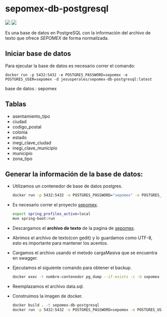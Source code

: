 # sepomex-db-postgresql

[![](https://img.shields.io/docker/stars/jesusperales/sepomex-db-postgresql.svg)](https://hub.docker.com/r/jesusperales/sepomex-db-postgresql/ 'Docker hub')
[![](https://img.shields.io/docker/pulls/jesusperales/sepomex-db-postgresql.svg)](https://hub.docker.com/r/jesusperales/sepomex-db-postgresql/ 'Docker hub')

Es una base de datos en PostgreSQL con la información del archivo de texto
que ofrece *SEPOMEX* de forma normailzada.


## Iniciar base de datos

Para ejecutar la base de datos es necesario correr el comando:

`docker run -p 5432:5432 -e POSTGRES_PASSWORD=sepomex -e POSTGRES_USER=sepomex -d jesusperales/sepomex-db-postgresql:latest`

base de datos : sepomex

## Tablas

* asentamiento_tipo
* ciudad
* codigo_postal
* colonia
* estado
* inegi_clave_ciudad
* inegi_clave_municipio
* municipio
* zona_tipo

## Generar la información de la base de datos:

* Utilizamos un contenedor de base de datos postgres.

  ```bash
  docker run -p 5432:5432 -e POSTGRES_PASSWORD="sepomex" -e POSTGRES_USER=sepomex -d postgres:latest
  ```

* Es necesario correr el proyecto [sepomex](https://github.com/ripper2hl/sepomex).

  ```bash
  export spring_profiles_active=local
  mvn spring-boot:run
  ```  

* Descargamos el **archivo de texto** de la pagina de [sepomex](https://www.correosdemexico.gob.mx/SSLServicios/ConsultaCP/CodigoPostal_Exportar.aspx).

* Abrimos el archivo de texto(con gedit) y lo guardamos como UTF-8, esto es importante para mantener los acentos.

* Cargamos el archivo usando el metodo cargaMasiva que se encuentra en swagger.

* Ejecutamos el siguiente comando para obtener el backup.

  ```bash
  docker exec -t nombre-contenedor pg_dump --if-exists -c -U sepomex > dump_`date +%d-%m-%Y"_"%H_%M_%S`.sql
  ```

* Reemplazamos el archivo data.sql.

* Construimos la imagen de docker.

  ```bash
  docker build . -t sepomex-db-postgresql
  docker run -p 5432:5432 -e POSTGRES_PASSWORD=sepomex -e POSTGRES_USER=sepomex sepomex-db-postgresql
  ```
